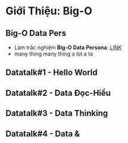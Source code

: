 # Giới Thiệu: Big-O



## Big-O Data Pers

* Làm trắc nghiệm **Big-O Data Persona**: [LINK](https://lbktnvri10a.typeform.com/to/MeuyabLT) 
* many thing many thing a lot a ta

## Datatalk\#1 - Hello World

## Datatalk\#2 - Data Đọc-Hiểu

## Datatalk\#3 - Data Thinking

## Datatalk\#4 - Data & 



